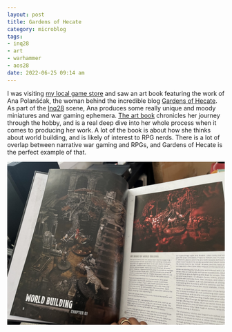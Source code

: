 ```yaml
---
layout: post
title: Gardens of Hecate
category: microblog
tags:
- inq28
- art
- warhammer
- aos28
date: 2022-06-25 09:14 am
---
```


I was visiting [my local game store][4] and saw an art book featuring the work of Ana Polanšćak, the woman behind the incredible blog [Gardens of Hecate][1]. As part of the [Inq28][2] scene, Ana produces some really unique and moody miniatures and war gaming ephemera. [The art book][3] chronicles her journey through the hobby, and is a real deep dive into her whole process when it comes to producing her work. A lot of the book is about how she thinks about world building, and is likely of interest to RPG nerds. There is a lot of overlap between narrative war gaming and RPGs, and Gardens of Hecate is the perfect example of that. 

![Gardens of Hecate Book](/assets/img/gardens_of_hecate.jpg)


[1]: https://gardensofhecate.com
[2]: https://www.exprofundis.com/what-is-inq28/
[3]: https://www.davetaylorminiatures.com/2022/04/05/the-art-of-volumes-1-3-now-on-sale/
[4]: https://www.theswordandboardtoronto.com
